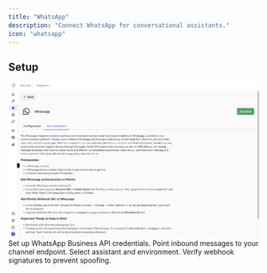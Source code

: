 ```yaml
---
title: "WhatsApp"
description: "Connect WhatsApp for conversational assistants."
icon: "whatsapp"
---
```


## Setup

<Frame>
  <img src="/images/chatbot-integration.png" alt="webchat" />
</Frame>

<Steps>
  <Step title="Obtain credentials">
    Set up WhatsApp Business API credentials.
  </Step>
  <Step title="Configure webhook">
    Point inbound messages to your channel endpoint.
  </Step>
  <Step title="Map to assistant">
    Select assistant and environment.
  </Step>
</Steps>

<Warning>
  Verify webhook signatures to prevent spoofing.
</Warning>
